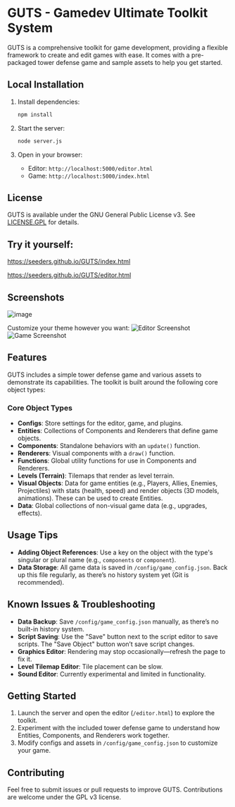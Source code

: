 # GUTS - Gamedev Ultimate Toolkit System

GUTS is a comprehensive toolkit for game development, providing a flexible framework to create and edit games with ease. It comes with a pre-packaged tower defense game and sample assets to help you get started.

## Local Installation

1. Install dependencies:
   ```bash
   npm install
   ```

2. Start the server:
   ```bash
   node server.js
   ```

3. Open in your browser:
   - Editor: `http://localhost:5000/editor.html`
   - Game: `http://localhost:5000/index.html`

## License

GUTS is available under the GNU General Public License v3. See [LICENSE.GPL](LICENSE.GPL) for details.

## Try it yourself:
https://seeders.github.io/GUTS/index.html

https://seeders.github.io/GUTS/editor.html

## Screenshots

![image](https://github.com/user-attachments/assets/136fbb71-47e6-4e08-b663-ecce43fc2219)

Customize your theme however you want:
![Editor Screenshot](https://github.com/user-attachments/assets/77f5a78d-bbfe-4d62-b26e-9479ca03dd84)
![Game Screenshot](https://github.com/user-attachments/assets/3f63d70f-cdd1-43f6-97fc-65805144735d)

## Features

GUTS includes a simple tower defense game and various assets to demonstrate its capabilities. The toolkit is built around the following core object types:

### Core Object Types

- **Configs**: Store settings for the editor, game, and plugins.
- **Entities**: Collections of Components and Renderers that define game objects.
- **Components**: Standalone behaviors with an `update()` function.
- **Renderers**: Visual components with a `draw()` function.
- **Functions**: Global utility functions for use in Components and Renderers.
- **Levels (Terrain)**: Tilemaps that render as level terrain.
- **Visual Objects**: Data for game entities (e.g., Players, Allies, Enemies, Projectiles) with stats (health, speed) and render objects (3D models, animations). These can be used to create Entities.
- **Data**: Global collections of non-visual game data (e.g., upgrades, effects).

## Usage Tips

- **Adding Object References**: Use a key on the object with the type's singular or plural name (e.g., `components` or `component`).
- **Data Storage**: All game data is saved in `/config/game_config.json`. Back up this file regularly, as there’s no history system yet (Git is recommended).

## Known Issues & Troubleshooting

- **Data Backup**: Save `/config/game_config.json` manually, as there’s no built-in history system.
- **Script Saving**: Use the "Save" button next to the script editor to save scripts. The "Save Object" button won’t save script changes.
- **Graphics Editor**: Rendering may stop occasionally—refresh the page to fix it.
- **Level Tilemap Editor**: Tile placement can be slow.
- **Sound Editor**: Currently experimental and limited in functionality.

## Getting Started

1. Launch the server and open the editor (`/editor.html`) to explore the toolkit.
2. Experiment with the included tower defense game to understand how Entities, Components, and Renderers work together.
3. Modify configs and assets in `/config/game_config.json` to customize your game.

## Contributing

Feel free to submit issues or pull requests to improve GUTS. Contributions are welcome under the GPL v3 license.

